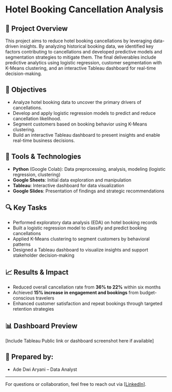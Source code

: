 # Hotel Booking Cancellation Analysis

## 📌 Project Overview
This project aims to reduce hotel booking cancellations by leveraging data-driven insights. By analyzing historical booking data, we identified key factors contributing to cancellations and developed predictive models and segmentation strategies to mitigate them. The final deliverables include predictive analytics using logistic regression, customer segmentation with K-Means clustering, and an interactive Tableau dashboard for real-time decision-making.

## 🎯 Objectives
- Analyze hotel booking data to uncover the primary drivers of cancellations.
- Develop and apply logistic regression models to predict and reduce cancellation likelihood.
- Segment customers based on booking behavior using K-Means clustering.
- Build an interactive Tableau dashboard to present insights and enable real-time business decisions.

## 🧰 Tools & Technologies
- **Python** (Google Colab): Data preprocessing, analysis, modeling (logistic regression, clustering)
- **Google Sheets**: Initial data exploration and manipulation
- **Tableau**: Interactive dashboard for data visualization
- **Google Slides**: Presentation of findings and strategic recommendations

## 🔍 Key Tasks
- Performed exploratory data analysis (EDA) on hotel booking records
- Built a logistic regression model to classify and predict booking cancellations
- Applied K-Means clustering to segment customers by behavioral patterns
- Designed a Tableau dashboard to visualize insights and support stakeholder decision-making

## 📈 Results & Impact
- Reduced overall cancellation rate from **36% to 22%** within six months
- Achieved **15% increase in engagement and bookings** from budget-conscious travelers
- Enhanced customer satisfaction and repeat bookings through targeted retention strategies

## 📊 Dashboard Preview
[Include Tableau Public link or dashboard screenshot here if available]

## 👥 Prepared by:
- Ade Dwi Aryani – Data Analyst  
---

For questions or collaboration, feel free to reach out via [[LinkedIn](https://www.linkedin.com/in/ade-dwi-aryani/)].

